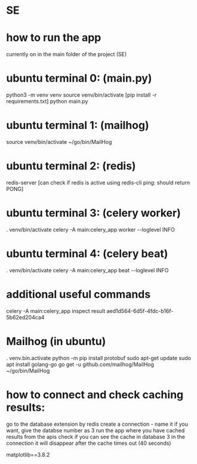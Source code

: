 # SE

# how to run the app
currently on in the main folder of the project (SE)

# ubuntu terminal 0: (main.py)
python3 -m venv venv
source venv/bin/activate
[pip install -r requirements.txt]
python main.py

# ubuntu terminal 1: (mailhog)
source venv/bin/activate
~/go/bin/MailHog

# ubuntu terminal 2: (redis)
redis-server 
[can check if redis is active using redis-cli ping: should return PONG]

# ubuntu terminal 3: (celery worker)
. venv/bin/activate
celery -A main:celery_app worker --loglevel INFO

# ubuntu terminal 4: (celery beat)
. venv/bin/activate
celery -A main:celery_app beat --loglevel INFO

# additional useful commands
celery -A main:celery_app inspect result aed1d564-6d5f-4fdc-b16f-5b62ed204ca4

# Mailhog (in ubuntu)
. venv.bin.activate
python -m pip install protobuf
sudo apt-get update
sudo apt install golang-go
 go get -u github.com/mailhog/MailHog
 ~/go/bin/MailHog

# how to connect and check caching results:
go to the database extension by redis
create a connection - name it if you want, give the databse number as 3
run the app where you have cached results from the apis
check if you can see the cache in database 3 in the connection
it will disappear after the cache times out (40 seconds)

matplotlib==3.8.2
